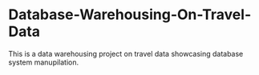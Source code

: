 # Database-Warehousing-On-Travel-Data
This is a data warehousing project on travel data showcasing database system manupilation.
